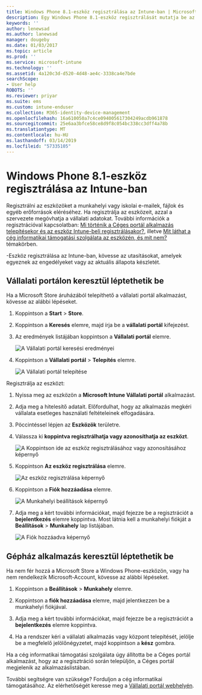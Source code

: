 ```yaml
---
title: Windows Phone 8.1-eszköz regisztrálása az Intune-ban | Microsoft Docs
description: Egy Windows Phone 8.1-eszköz regisztrálását mutatja be az Intune-ban
keywords: ''
author: lenewsad
ms.author: lanewsad
manager: dougeby
ms.date: 01/03/2017
ms.topic: article
ms.prod: ''
ms.service: microsoft-intune
ms.technology: ''
ms.assetid: 4a120c3d-d520-4d48-ae4c-3338ca4e7bde
searchScope:
- User help
ROBOTS: ''
ms.reviewer: priyar
ms.suite: ems
ms.custom: intune-enduser
ms.collection: M365-identity-device-management
ms.openlocfilehash: 16a610050a7c4ce094005617304249acdb961878
ms.sourcegitcommit: 25e6aa3bfce58ce8d9f8c054bc338cc3dff4a78b
ms.translationtype: MT
ms.contentlocale: hu-HU
ms.lasthandoff: 03/14/2019
ms.locfileid: "57335105"
---
```

# <a name="enroll-your-windows-phone-81-device-in-intune"></a>Windows Phone 8.1-eszköz regisztrálása az Intune-ban  

Regisztrálni az eszközöket a munkahelyi vagy iskolai e-mailek, fájlok és egyéb erőforrások eléréséhez. Ha regisztrálja az eszközeit, azzal a szervezete megóvhatja a vállalati adatokat. További információk a regisztrációval kapcsolatban: [Mi történik a Céges portál alkalmazás telepítésekor és az eszköz Intune-beli regisztrálásakor?](what-happens-if-you-install-the-company-portal-app-and-enroll-your-device-in-intune-windows.md), illetve [Mit láthat a cég informatikai támogatási szolgálata az eszközén, és mit nem?](what-info-can-your-company-see-when-you-enroll-your-device-in-intune.md) témakörben.  

-Eszköz regisztrálása az Intune-ban, kövesse az utasításokat, amelyek egyeznek az engedélyeket vagy az aktuális állapota készletét.

## <a name="enroll-through-company-portal"></a>Vállalati portálon keresztül léptethetik be  
Ha a Microsoft Store áruházából telepíthető a vállalati portál alkalmazást, kövesse az alábbi lépéseket. 

1.  Koppintson a **Start** > **Store**.  

2.  Koppintson a **Keresés** elemre, majd írja be a **vállalati portál** kifejezést.  

3.  Az eredmények listájában koppintson a **Vállalati portál** elemre.  


    ![A Vállalati portál keresési eredményei](./media/WP81-1-CP-search-store-v2.png)  

4.  Koppintson a **Vállalati portál**  &gt; **Telepítés** elemre.  


    ![A Vállalati portál telepítése](./media/WP81-2-CP-install-v2.png)  

Regisztrálja az eszközt:  

1.  Nyissa meg az eszközön a **Microsoft Intune Vállalati portál** alkalmazást.  


2.  Adja meg a hitelesítő adatait. Előfordulhat, hogy az alkalmazás megkéri vállalata esetleges használati feltételeinek elfogadására.  

3.  Pöccintéssel lépjen az **Eszközök** területre.  

4.  Válassza ki **koppintva regisztrálhatja vagy azonosíthatja az eszközt**.  


    ![A Koppintson ide az eszköz regisztrálásához vagy azonosításához képernyő](./media/WP81-enroll-1-swipe-my-devices.png)  

5.  Koppintson **Az eszköz regisztrálása** elemre.  


    ![Az eszköz regisztrálása képernyő](./media/WP81-enroll-2-enroll-this-device.png)  

6.  Koppintson a **Fiók hozzáadása** elemre.  


    ![A Munkahelyi beállítások képernyő](./media/WP81-enroll-3-workplace-add-acct.png)  

7.  Adja meg a kért további információkat, majd fejezze be a regisztrációt a **bejelentkezés** elemre koppintva. Most látnia kell a munkahelyi fiókját a **Beállítások** &gt; **Munkahely** lap listájában.  


    ![A Fiók hozzáadva képernyő](./media/WP81-enroll-4-account-added.png)  

## <a name="enroll-through-settings-app"></a>Gépház alkalmazás keresztül léptethetik be  
Ha nem fér hozzá a Microsoft Store a Windows Phone-eszközön, vagy ha nem rendelkezik Microsoft-Account, kövesse az alábbi lépéseket.

1.  Koppintson a  **Beállítások** &gt; **Munkahely** elemre.  

2.  Koppintson a **fiók hozzáadása** elemre, majd jelentkezzen be a munkahelyi fiókjával.  

3.  Adja meg a kért további információkat, majd fejezze be a regisztrációt a **bejelentkezés** elemre koppintva.  

4.  Ha a rendszer kéri a vállalati alkalmazás vagy központ telepítését, jelölje be a megfelelő jelölőnégyzetet, majd koppintson a **kész** gombra.  

Ha a cég informatikai támogatási szolgálata úgy állította be a Céges portál alkalmazást, hogy az a regisztráció során települjön, a Céges portál megjelenik az alkalmazáslistában.  

További segítségre van szüksége? Forduljon a cég informatikai támogatásához. Az elérhetőségét keresse meg a [Vállalati portál webhelyén](https://go.microsoft.com/fwlink/?linkid=2010980).
